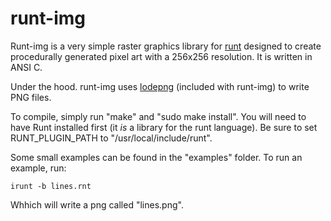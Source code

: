 # runt-img

Runt-img is a very simple raster graphics library for 
[runt](https://www.github.com/paulbatchelor/runt.git)
designed to create procedurally generated pixel art with a 256x256 resolution.
It is written in ANSI C. 

Under the hood. runt-img uses 
[lodepng](http://www.lodev.org/lodepng) (included with
runt-img) to write PNG files. 

To compile, simply run "make" and "sudo make install". You will need to have
Runt installed first (it *is* a library for the runt language). Be sure to set
RUNT_PLUGIN_PATH to "/usr/local/include/runt". 

Some small examples can be found in the "examples" folder. To run an example,
run:

    irunt -b lines.rnt

Whhich will write a png called "lines.png". 
